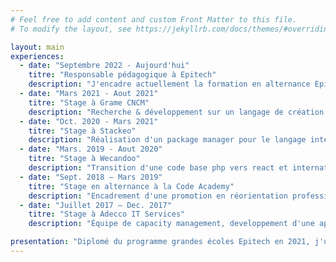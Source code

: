 ```yaml
---
# Feel free to add content and custom Front Matter to this file.
# To modify the layout, see https://jekyllrb.com/docs/themes/#overriding-theme-defaults

layout: main
experiences:
  - date: "Septembre 2022 - Aujourd'hui"
    titre: "Responsable pédagogique à Epitech"
    description: "J'encadre actuellement la formation en alternance Epitech MSC à Lyon."
  - date: "Mars 2021 - Aout 2021"
    titre: "Stage à Grame CNCM"
    description: "Recherche & développement sur un langage de création de partitions interactives."
  - date: "Oct. 2020 - Mars 2021"
    titre: "Stage à Stackeo"
    description: "Réalisation d'un package manager pour le langage interne de l'entreprise."
  - date: "Mars. 2019 - Aout 2020"
    titre: "Stage à Wecandoo"
    description: "Transition d'une code base php vers react et internationalisation de l'application."
  - date: "Sept. 2018 – Mars 2019"
    titre: "Stage en alternance à la Code Academy"
    description: "Encadrement d'une promotion en réorientation professionnelle"
  - date: "Juillet 2017 – Dec. 2017"
    titre: "Stage à Adecco IT Services"
    description: "Équipe de capacity management, developpement d'une application pour générer des prévisions de charge."

presentation: "Diplomé du programme grandes écoles Epitech en 2021, j'occupe mon temps grâce à des projets personnels divers. Des applications web & bureau, des scripts pour faciliter mon travail, ou encore des petits jeux. L'ensemble de mes projets sont détaillés dans la section projet, ou sur mon github."
---
```

